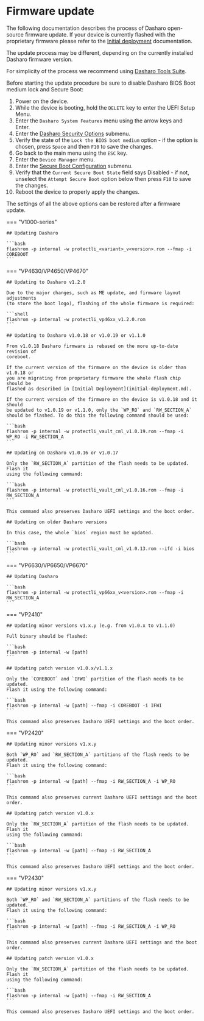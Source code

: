 # Firmware update

The following documentation describes the process of Dasharo open-source
firmware update. If your device is currently flashed with the proprietary
firmware please refer to the [Initial deployment](initial-deployment.md)
documentation.

The update process may be different, depending on the currently installed
Dasharo firmware version.

For simplicity of the process we recommend using
[Dasharo Tools Suite](../../dasharo-tools-suite/overview.md).

Before starting the update procedure be sure to disable Dasharo BIOS Boot
medium lock and Secure Boot:

1. Power on the device.
2. While the device is booting, hold the `DELETE` key to enter the UEFI Setup
    Menu.
3. Enter the `Dasharo System Features` menu using the arrow keys and Enter.
4. Enter the [Dasharo Security Options](https://docs.dasharo.com/dasharo-menu-docs/dasharo-system-features/#dasharo-security-options)
    submenu.
5. Verify the state of the `Lock the BIOS boot medium` option - if the option
    is chosen, press `Space` and then `F10` to save the changes.
6. Go back to the main menu using the `ESC` key.
7. Enter the `Device Manager` menu.
8. Enter the [Secure Boot Configuration](https://docs.dasharo.com/dasharo-menu-docs/device-manager/#secure-boot-configuration)
    submenu.
9. Verify that the `Current Secure Boot State` field says Disabled - if not,
    unselect the `Attempt Secure Boot` option below then press `F10` to save
    the changes.
10. Reboot the device to properly apply the changes.

The settings of all the above options can be restored after a firmware
update.

=== "V1000-series"

    ## Updating Dasharo

    ```bash
    flashrom -p internal -w protectli_<variant>_v<version>.rom --fmap -i COREBOOT
    ```

=== "VP4630/VP4650/VP4670"

    ## Updating to Dasharo v1.2.0

    Due to the major changes, such as ME update, and firmware layout adjustments
    (to store the boot logo), flashing of the whole firmware is required:

    ```shell
    flashrom -p internal -w protectli_vp46xx_v1.2.0.rom
    ```

    ## Updating to Dasharo v1.0.18 or v1.0.19 or v1.1.0

    From v1.0.18 Dasharo firmware is rebased on the more up-to-date revision of
    coreboot.

    If the current version of the firmware on the device is older than v1.0.18 or
    you are migrating from proprietary firmware the whole flash chip should be
    flashed as described in [Initial Deployment](initial-deployment.md).

    If the current version of the firmware on the device is v1.0.18 and it should
    be updated to v1.0.19 or v1.1.0, only the `WP_RO` and `RW_SECTION_A`
    should be flashed. To do this the following command should be used:

    ```bash
    flashrom -p internal -w protectli_vault_cml_v1.0.19.rom --fmap -i WP_RO -i RW_SECTION_A
    ```

    ## Updating on Dasharo v1.0.16 or v1.0.17

    Only the `RW_SECTION_A` partition of the flash needs to be updated. Flash it
    using the following command:

    ```bash
    flashrom -p internal -w protectli_vault_cml_v1.0.16.rom --fmap -i RW_SECTION_A
    ```

    This command also preserves Dasharo UEFI settings and the boot order.

    ## Updating on older Dasharo versions

    In this case, the whole `bios` region must be updated.

    ```bash
    flashrom -p internal -w protectli_vault_cml_v1.0.13.rom --ifd -i bios
    ```

=== "VP6630/VP6650/VP6670"

    ## Updating Dasharo

    ```bash
    flashrom -p internal -w protectli_vp66xx_v<version>.rom --fmap -i RW_SECTION_A
    ```

=== "VP2410"

    ## Updating minor versions v1.x.y (e.g. from v1.0.x to v1.1.0)

    Full binary should be flashed:

    ```bash
    flashrom -p internal -w [path]
    ```

    ## Updating patch version v1.0.x/v1.1.x

    Only the `COREBOOT` and `IFWI` partition of the flash needs to be updated.
    Flash it using the following command:

    ```bash
    flashrom -p internal -w [path] --fmap -i COREBOOT -i IFWI
    ```

    This command also preserves Dasharo UEFI settings and the boot order.

=== "VP2420"

    ## Updating minor versions v1.x.y

    Both `WP_RO` and `RW_SECTION_A` partitions of the flash needs to be updated.
    Flash it using the following command:

    ```bash
    flashrom -p internal -w [path] --fmap -i RW_SECTION_A -i WP_RO
    ```

    This command also preserves current Dasharo UEFI settings and the boot order.

    ## Updating patch version v1.0.x

    Only the `RW_SECTION_A` partition of the flash needs to be updated. Flash it
    using the following command:

    ```bash
    flashrom -p internal -w [path] --fmap -i RW_SECTION_A
    ```

    This command also preserves Dasharo UEFI settings and the boot order.

=== "VP2430"

    ## Updating minor versions v1.x.y

    Both `WP_RO` and `RW_SECTION_A` partitions of the flash needs to be updated.
    Flash it using the following command:

    ```bash
    flashrom -p internal -w [path] --fmap -i RW_SECTION_A -i WP_RO
    ```

    This command also preserves current Dasharo UEFI settings and the boot order.

    ## Updating patch version v1.0.x

    Only the `RW_SECTION_A` partition of the flash needs to be updated. Flash it
    using the following command:

    ```bash
    flashrom -p internal -w [path] --fmap -i RW_SECTION_A
    ```

    This command also preserves Dasharo UEFI settings and the boot order.
